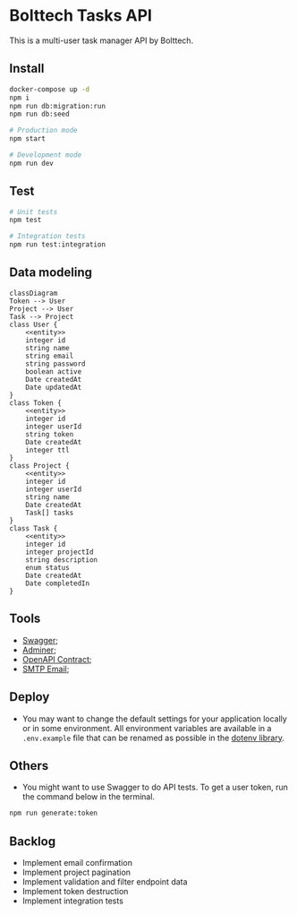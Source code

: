 # Bolttech Tasks API

This is a multi-user task manager API by Bolttech.

## Install

```sh
docker-compose up -d
npm i
npm run db:migration:run
npm run db:seed

# Production mode
npm start

# Development mode
npm run dev
```

## Test

```sh
# Unit tests
npm test

# Integration tests
npm run test:integration
```

## Data modeling

```mermaid
classDiagram
Token --> User
Project --> User
Task --> Project
class User {
    <<entity>>
    integer id
    string name
    string email
    string password
    boolean active
    Date createdAt
    Date updatedAt
}
class Token {
    <<entity>>
    integer id
    integer userId
    string token
    Date createdAt
    integer ttl
}
class Project {
    <<entity>>
    integer id
    integer userId
    string name
    Date createdAt
    Task[] tasks
}
class Task {
    <<entity>>
    integer id
    integer projectId
    string description
    enum status
    Date createdAt
    Date completedIn
}
```

## Tools

- [Swagger](http://localhost:3001/api-docs);
- [Adminer](http://localhost:8080/?server=db&username=root&db=bolttech_tasks);
- [OpenAPI Contract](http://localhost:3001/api-contract);
- [SMTP Email](https://app.debugmail.io/app/teams/herbertscruz/projects/bolttech);

## Deploy

- You may want to change the default settings for your application locally or in some environment. All environment variables are available in a `.env.example` file that can be renamed as possible in the [dotenv library](https://www.npmjs.com/package/dotenv).

## Others

- You might want to use Swagger to do API tests. To get a user token, run the command below in the terminal.

```sh
npm run generate:token
```

## Backlog

- Implement email confirmation
- Implement project pagination
- Implement validation and filter endpoint data
- Implement token destruction
- Implement integration tests
